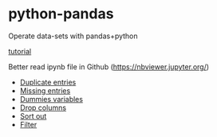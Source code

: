 # python-pandas
Operate data-sets with pandas+python

[tutorial](https://nbviewer.jupyter.org/github/justmarkham/pandas-videos/blob/master/pandas.ipynb)

Better read ipynb file in Github (https://nbviewer.jupyter.org/)

* [Duplicate entries](https://nbviewer.jupyter.org/github/yujuezhao/python-pandas/blob/master/Duplicate%20entries.ipynb)
* [Missing entries](https://nbviewer.jupyter.org/github/yujuezhao/python-pandas/blob/master/Missing%20entries.ipynb)
* [Dummies variables](https://nbviewer.jupyter.org/github/yujuezhao/python-pandas/blob/master/Dummies%20variables.ipynb)
* [Drop columns](https://nbviewer.jupyter.org/github/yujuezhao/python-pandas/blob/master/Drop.ipynb)
* [Sort out](https://nbviewer.jupyter.org/github/yujuezhao/python-pandas/blob/master/Sort%20out.ipynb)
* [Filter](https://nbviewer.jupyter.org/github/yujuezhao/python-pandas/blob/master/Filter.ipynb)
